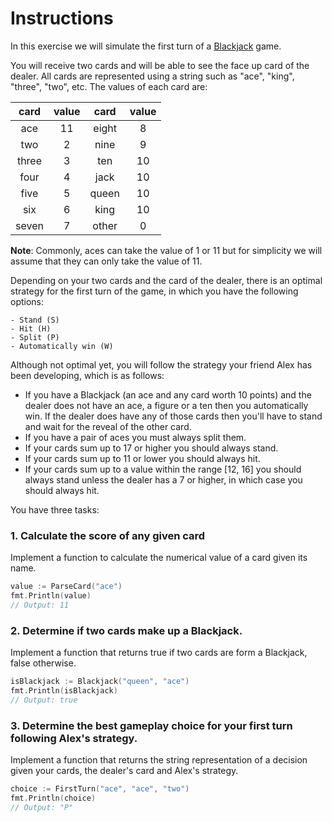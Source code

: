 # Instructions

In this exercise we will simulate the first turn of a [Blackjack](https://en.wikipedia.org/wiki/Blackjack) game. 

You will receive two cards and will be able to see the face up card of the dealer. All cards are represented using a string such as "ace", "king", "three", "two", etc. The values of each card are:

|  card | value |  card | value |
|:-----:|:-----:|:-----:|:-----:|
|  ace  |   11  | eight |   8   |
|  two  |   2   |  nine |   9   |
| three |   3   |  ten  |   10  |
|  four |   4   |  jack |   10  |
|  five |   5   | queen |   10  |
|  six  |   6   |  king |   10  |
| seven |   7   | other |   0   |

**Note**: Commonly, aces can take the value of 1 or 11 but for simplicity we will assume that they can only take the value of 11.

Depending on your two cards and the card of the dealer, there is an optimal strategy for the first turn of the game, in which you have the following options:

    - Stand (S)
    - Hit (H)
    - Split (P)
    - Automatically win (W)

Although not optimal yet, you will follow the strategy your friend Alex has been developing, which is as follows:

- If you have a Blackjack (an ace and any card worth 10 points) and the dealer does not have an ace, a figure or a ten then you automatically win. If the dealer does have any of those cards then you'll have to stand and wait for the reveal of the other card.
- If you have a pair of aces you must always split them.
- If your cards sum up to 17 or higher you should always stand.
- If your cards sum up to 11 or lower you should always hit.
- If your cards sum up to a value within the range [12, 16] you should always stand unless the dealer has a 7 or higher, in which case you should always hit.

You have three tasks:

### 1. Calculate the score of any given card

Implement a function to calculate the numerical value of a card given its name.

```go
value := ParseCard("ace")
fmt.Println(value)
// Output: 11
```

### 2. Determine if two cards make up a Blackjack.

Implement a function that returns true if two cards are form a Blackjack, false otherwise.

```go
isBlackjack := Blackjack("queen", "ace")
fmt.Println(isBlackjack)
// Output: true
```

### 3. Determine the best gameplay choice for your first turn following Alex's strategy.

Implement a function that returns the string representation of a decision given your cards, the dealer's card and Alex's strategy.

```go
choice := FirstTurn("ace", "ace", "two")
fmt.Println(choice)
// Output: "P"
```
